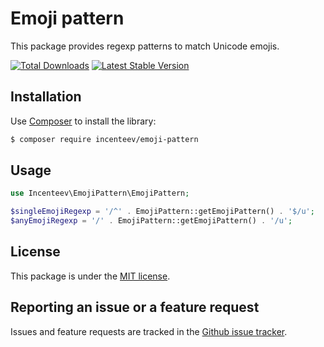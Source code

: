 Emoji pattern
=============

This package provides regexp patterns to match Unicode emojis.

[![Total Downloads](https://poser.pugx.org/incenteev/emoji-pattern/downloads.svg)](https://packagist.org/packages/incenteev/emoji-pattern) [![Latest Stable Version](https://poser.pugx.org/incenteev/emoji-pattern/v/stable.svg)](https://packagist.org/packages/incenteev/emoji-pattern)

## Installation

Use [Composer](https://getcomposer.org) to install the library:

```bash
$ composer require incenteev/emoji-pattern
```

## Usage

```php
use Incenteev\EmojiPattern\EmojiPattern;

$singleEmojiRegexp = '/^' . EmojiPattern::getEmojiPattern() . '$/u';
$anyEmojiRegexp = '/' . EmojiPattern::getEmojiPattern() . '/u';
```

## License

This package is under the [MIT license](LICENSE).

## Reporting an issue or a feature request

Issues and feature requests are tracked in the [Github issue tracker](https://github.com/Incenteev/emoji-pattern/issues).
